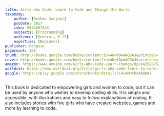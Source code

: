 ```yaml
---
title: Girls who Code: Learn to Code and Change the World
taxonomy:
	author: [Reshma Saujani]
	pubdate: 2017
	isbn: 042528753X
	subjects: [Programming]
	audience: [General, K-12]
	expertise: [Beginner]
publisher: Penguin
pagecount: 168
thumb: http://books.google.com/books/content?id=ANwtDwAAQBAJ&printsec=frontcover&img=1&zoom=2&edge=curl&imgtk=AFLRE73eambjPTgLkJvCvSzhwEuamjqhA6B0scyXpAxSlUkapc-36Z0Np_f-XiksfcxSEYcAOHAEld_ENNMfzan7P02Cte9Cx54ieIMOgbUrmhGa1Fz-GeAwL1K_S5At-HBSYxDFQjK-&source=gbs_api
cover: http://books.google.com/books/content?id=ANwtDwAAQBAJ&printsec=frontcover&img=1&zoom=4&edge=curl&imgtk=AFLRE73eOj4mQlsgLf0kcU7EyEGCl8xVoTY6ZvwF4Lc_RsXPRMJCwbLNFVO8dLIs9EyV9nUoNFke1IpdixpFvzSpqt-sJ_97xFnH39WfV3tRTRKpT1veAzIXv5lPkhxgBKz-7yE6YmoR&source=gbs_api
amazon: https://www.amazon.com/Girls-Who-Code-Learn-Change/dp/042528753X/ref=sr_1_1?keywords=Girls+who+code+%3A+learn+to+code+and+change+the+world&qid=1573573933&sr=8-1
worldcat: https://www.worldcat.org/title/girls-who-code-learn-to-code-and-change-the-world/oclc/1019882943&referer=brief_results
google: https://play.google.com/store/books/details?id=ANwtDwAAQBAJ
---
```

This book is dedicated to empowering girls and women to code, but it can be used by anyone who wishes to develop coding skills.  It is simple and accessible, with illustrations and easy to follow explanations of coding. It also includes stories with five girls who have created websites, games and more by learning to code.